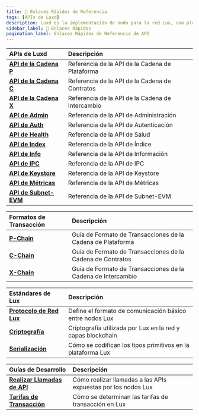 ```yaml
---
title: 🔗 Enlaces Rápidos de Referencia
tags: [APIs de Luxd]
description: Luxd es la implementación de nodo para la red Lux, una plataforma blockchain con alta capacidad de procesamiento y transacciones rápidas. Esta página es una visión general de las APIs asociadas con Luxd.
sidebar_label: 🔗 Enlaces Rápidos
pagination_label: Enlaces Rápidos de Referencia de API
---
```


| APIs de Luxd                                             | Descripción                                      |
| :-------------------------------------------------------------- | :----------------------------------------------- |
| [**API de la Cadena P**](/reference/luxd/p-chain/api.md) | Referencia de la API de la Cadena de Plataforma  |
| [**API de la Cadena C**](/reference/luxd/c-chain/api.md) | Referencia de la API de la Cadena de Contratos   |
| [**API de la Cadena X**](/reference/luxd/x-chain/api.md) | Referencia de la API de la Cadena de Intercambio |
| [**API de Admin**](/reference/luxd/admin-api.md)         | Referencia de la API de Administración           |
| [**API de Auth**](/reference/luxd/auth-api.md)           | Referencia de la API de Autenticación            |
| [**API de Health**](/reference/luxd/health-api.md)       | Referencia de la API de Salud                    |
| [**API de Index**](/reference/luxd/index-api.md)         | Referencia de la API de Índice                   |
| [**API de Info**](/reference/luxd/info-api.md)           | Referencia de la API de Información              |
| [**API de IPC**](/reference/luxd/ipc-api.md)             | Referencia de la API de IPC                      |
| [**API de Keystore**](/reference/luxd/keystore-api.md)   | Referencia de la API de Keystore                 |
| [**API de Métricas**](/reference/luxd/metrics-api.md)    | Referencia de la API de Métricas                 |
| [**API de Subnet-EVM**](/reference/subnet-evm/api.md)           | Referencia de la API de Subnet-EVM               |

| Formatos de Transacción                                     | Descripción                                                  |
| :---------------------------------------------------------- | :----------------------------------------------------------- |
| [**P-Chain**](/reference/luxd/p-chain/txn-format.md) | Guía de Formato de Transacciones de la Cadena de Plataforma  |
| [**C-Chain**](/reference/luxd/c-chain/txn-format.md) | Guía de Formato de Transacciones de la Cadena de Contratos   |
| [**X-Chain**](/reference/luxd/x-chain/txn-format.md) | Guía de Formato de Transacciones de la Cadena de Intercambio |

| Estándares de Lux                                                              | Descripción                                                       |
| :----------------------------------------------------------------------------------- | :---------------------------------------------------------------- |
| [**Protocolo de Red Lux**](/reference/standards/network-protocol.md) | Define el formato de comunicación básico entre nodos Lux    |
| [**Criptografía**](/reference/standards/cryptographic-primitives.md)                 | Criptografía utilizada por Lux en la red y capas blockchain |
| [**Serialización**](/reference/standards/serialization-primitives.md)                | Cómo se codifican los tipos primitivos en la plataforma Lux |

| Guías de Desarrollo                                                              | Descripción                                                                                 |
| :------------------------------------------------------------------------------- | :------------------------------------------------------------------------------------------ |
| [**Realizar Llamadas de API**](/reference/standards/guides/issuing-api-calls.md) | Cómo realizar llamadas a las APIs expuestas por los nodos Lux                         |
| [**Tarifas de Transacción**](/reference/standards/guides/txn-fees.md)            | Cómo se determinan las tarifas de transacción en Lux                                  |
